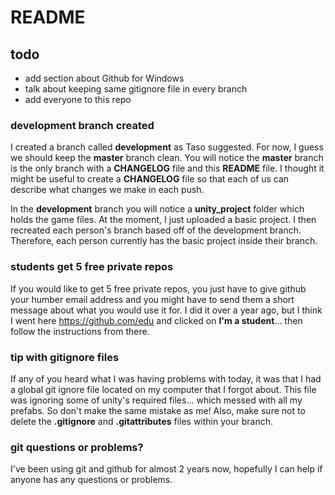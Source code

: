 # README


## todo
- add section about Github for Windows
- talk about keeping same gitignore file in every branch
- add everyone to this repo








### development branch created

I created a branch called **development** as Taso suggested. For now, I guess we should keep the **master** branch clean. You will notice the **master** branch is the only branch with a **CHANGELOG** file and this **README** file. I thought it might be useful to create a **CHANGELOG** file so that each of us can describe what changes we make in each push.

In the **development** branch you will notice a **unity_project** folder which holds the game files. At the moment, I just uploaded a basic project. I then recreated each person's branch based off of the development branch. Therefore, each person currently has the basic project inside their branch.



### students get 5 free private repos

If you would like to get 5 free private repos, you just have to give github your humber email address and you might have to send them a short message about what you would use it for. I did it over a year ago, but I think I went here https://github.com/edu and clicked on **I'm a student**... then follow the instructions from there.



### tip with gitignore files

If any of you heard what I was having problems with today, it was that I had a global git ignore file located on my computer that I forgot about. This file was ignoring some of unity's required files... which messed with all my prefabs. So don't make the same mistake as me! Also, make sure not to delete the **.gitignore** and **.gitattributes** files within your branch.



### git questions or problems?

I've been using git and github for almost 2 years now, hopefully I can help if anyone has any questions or problems.

